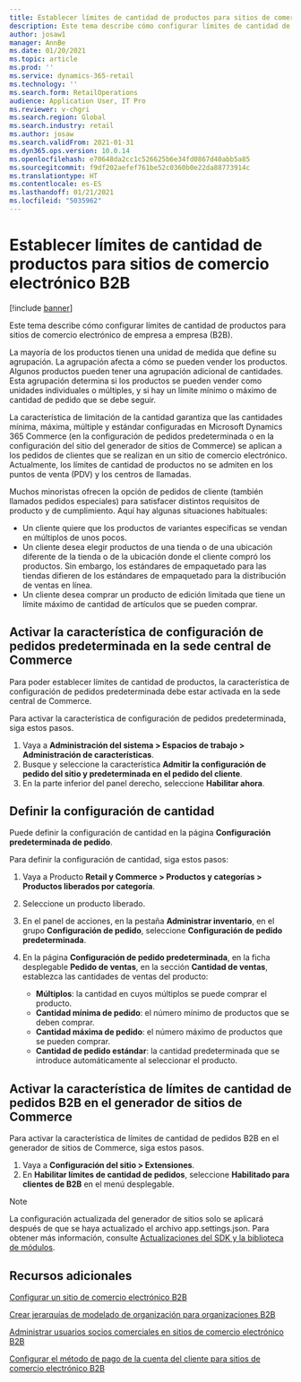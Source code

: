 ```yaml
---
title: Establecer límites de cantidad de productos para sitios de comercio electrónico B2B
description: Este tema describe cómo configurar límites de cantidad de productos para sitios de comercio electrónico de empresa a empresa (B2B).
author: josaw1
manager: AnnBe
ms.date: 01/20/2021
ms.topic: article
ms.prod: ''
ms.service: dynamics-365-retail
ms.technology: ''
ms.search.form: RetailOperations
audience: Application User, IT Pro
ms.reviewer: v-chgri
ms.search.region: Global
ms.search.industry: retail
ms.author: josaw
ms.search.validFrom: 2021-01-31
ms.dyn365.ops.version: 10.0.14
ms.openlocfilehash: e70648da2cc1c526625b6e34fd0867d40abb5a85
ms.sourcegitcommit: f9df202aefef761be52c0360b0e22da88773914c
ms.translationtype: HT
ms.contentlocale: es-ES
ms.lasthandoff: 01/21/2021
ms.locfileid: "5035962"
---
```

# <a name="set-product-quantity-limits-for-b2b-e-commerce-sites"></a>Establecer límites de cantidad de productos para sitios de comercio electrónico B2B

[!include [banner](../../includes/banner.md)]

Este tema describe cómo configurar límites de cantidad de productos para sitios de comercio electrónico de empresa a empresa (B2B).

La mayoría de los productos tienen una unidad de medida que define su agrupación. La agrupación afecta a cómo se pueden vender los productos. Algunos productos pueden tener una agrupación adicional de cantidades. Esta agrupación determina si los productos se pueden vender como unidades individuales o múltiples, y si hay un límite mínimo o máximo de cantidad de pedido que se debe seguir.

La característica de limitación de la cantidad garantiza que las cantidades mínima, máxima, múltiple y estándar configuradas en Microsoft Dynamics 365 Commerce (en la configuración de pedidos predeterminada o en la configuración del sitio del generador de sitios de Commerce) se aplican a los pedidos de clientes que se realizan en un sitio de comercio electrónico. Actualmente, los límites de cantidad de productos no se admiten en los puntos de venta (PDV) y los centros de llamadas.

Muchos minoristas ofrecen la opción de pedidos de cliente (también llamados pedidos especiales) para satisfacer distintos requisitos de producto y de cumplimiento. Aquí hay algunas situaciones habituales:

- Un cliente quiere que los productos de variantes específicas se vendan en múltiplos de unos pocos.
- Un cliente desea elegir productos de una tienda o de una ubicación diferente de la tienda o de la ubicación donde el cliente compró los productos. Sin embargo, los estándares de empaquetado para las tiendas difieren de los estándares de empaquetado para la distribución de ventas en línea.
- Un cliente desea comprar un producto de edición limitada que tiene un límite máximo de cantidad de artículos que se pueden comprar.

## <a name="turn-on-the-default-order-settings-feature-in-commerce-headquarters"></a>Activar la característica de configuración de pedidos predeterminada en la sede central de Commerce

Para poder establecer límites de cantidad de productos, la característica de configuración de pedidos predeterminada debe estar activada en la sede central de Commerce.

Para activar la característica de configuración de pedidos predeterminada, siga estos pasos.

1. Vaya a **Administración del sistema \> Espacios de trabajo \> Administración de características**.
1. Busque y seleccione la característica **Admitir la configuración de pedido del sitio y predeterminada en el pedido del cliente**.
1. En la parte inferior del panel derecho, seleccione **Habilitar ahora**. 

## <a name="define-quantity-settings"></a>Definir la configuración de cantidad 

Puede definir la configuración de cantidad en la página **Configuración predeterminada de pedido**.

Para definir la configuración de cantidad, siga estos pasos: 

1. Vaya a Producto **Retail y Commerce \> Productos y categorías \> Productos liberados por categoría**.
1. Seleccione un producto liberado.
1. En el panel de acciones, en la pestaña **Administrar inventario**, en el grupo **Configuración de pedido**, seleccione **Configuración de pedido predeterminada**. 
1. En la página **Configuración de pedido predeterminada**, en la ficha desplegable **Pedido de ventas**, en la sección **Cantidad de ventas**, establezca las cantidades de ventas del producto:

    - **Múltiplos**: la cantidad en cuyos múltiplos se puede comprar el producto.
    - **Cantidad mínima de pedido**: el número mínimo de productos que se deben comprar.
    - **Cantidad máxima de pedido**: el número máximo de productos que se pueden comprar.
    - **Cantidad de pedido estándar**: la cantidad predeterminada que se introduce automáticamente al seleccionar el producto.

## <a name="turn-on-the-b2b-order-quantity-limits-feature-in-commerce-site-builder"></a>Activar la característica de límites de cantidad de pedidos B2B en el generador de sitios de Commerce

Para activar la característica de límites de cantidad de pedidos B2B en el generador de sitios de Commerce, siga estos pasos.

1. Vaya a **Configuración del sitio \> Extensiones**.
1. En **Habilitar límites de cantidad de pedidos**, seleccione **Habilitado para clientes de B2B** en el menú desplegable. 

> [!NOTE] 
> La configuración actualizada del generador de sitios solo se aplicará después de que se haya actualizado el archivo app.settings.json. Para obtener más información, consulte [Actualizaciones del SDK y la biblioteca de módulos](../e-commerce-extensibility/sdk-updates.md#update-the-appsettingsjson-file).

## <a name="additional-resources"></a>Recursos adicionales

[Configurar un sitio de comercio electrónico B2B](set-up-b2b-site.md)

[Crear jerarquías de modelado de organización para organizaciones B2B](org-model.md)

[Administrar usuarios socios comerciales en sitios de comercio electrónico B2B](manage-b2b-users.md)

[Configurar el método de pago de la cuenta del cliente para sitios de comercio electrónico B2B](payment-method.md)
